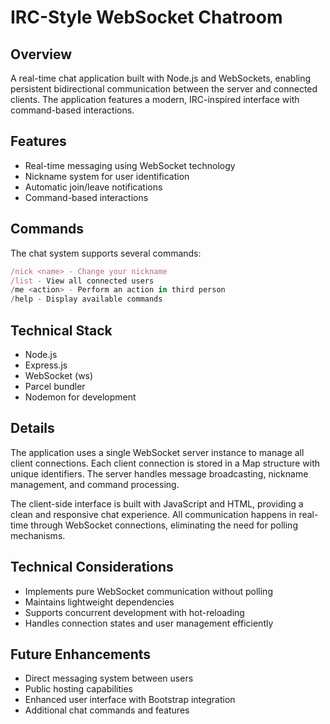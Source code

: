# IRC-Style WebSocket Chatroom

## Overview

A real-time chat application built with Node.js and WebSockets, enabling persistent bidirectional communication between the server and connected clients. The application features a modern, IRC-inspired interface with command-based interactions.

## Features

- Real-time messaging using WebSocket technology
- Nickname system for user identification
- Automatic join/leave notifications
- Command-based interactions

## Commands

The chat system supports several commands:

```jsx
/nick <name> - Change your nickname
/list - View all connected users
/me <action> - Perform an action in third person
/help - Display available commands
```

## Technical Stack

- Node.js
- Express.js
- WebSocket (ws)
- Parcel bundler
- Nodemon for development

## Details

The application uses a single WebSocket server instance to manage all client connections. Each client connection is stored in a Map structure with unique identifiers. The server handles message broadcasting, nickname management, and command processing.

The client-side interface is built with JavaScript and HTML, providing a clean and responsive chat experience. All communication happens in real-time through WebSocket connections, eliminating the need for polling mechanisms.

## Technical Considerations

- Implements pure WebSocket communication without polling
- Maintains lightweight dependencies
- Supports concurrent development with hot-reloading
- Handles connection states and user management efficiently

## Future Enhancements

- Direct messaging system between users
- Public hosting capabilities
- Enhanced user interface with Bootstrap integration
- Additional chat commands and features
